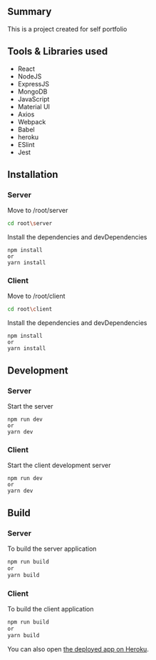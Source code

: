 ## Summary

This is a project created for self portfolio

## Tools & Libraries used

- React
- NodeJS
- ExpressJS
- MongoDB
- JavaScript
- Material UI
- Axios
- Webpack
- Babel
- heroku
- ESlint
- Jest

## Installation

### Server

Move to /root/server

```sh
cd root\server
```

Install the dependencies and devDependencies

```
npm install
or
yarn install
```

### Client

Move to /root/client

```sh
cd root\client
```

Install the dependencies and devDependencies

```
npm install
or
yarn install
```

## Development

### Server

Start the server

```
npm run dev
or
yarn dev
```

### Client

Start the client development server

```
npm run dev
or
yarn dev
```

## Build

### Server

To build the server application

```sh
npm run build
or
yarn build
```

### Client

To build the client application

```sh
npm run build
or
yarn build
```

You can also open
[the deployed app on Heroku](https://vishwanath-portfolio.herokuapp.com/).
